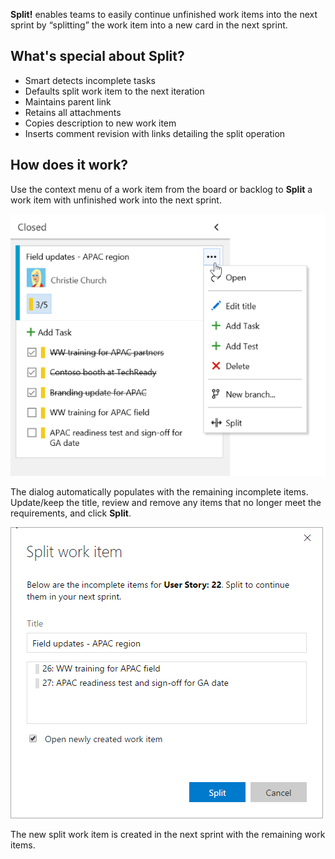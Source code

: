 **Split!** enables teams to easily continue unfinished work items into the next sprint by “splitting” the work item into a new card in the next sprint. 

## What's special about Split?
* Smart detects incomplete tasks
* Defaults split work item to the next iteration
* Maintains parent link
* Retains all attachments
* Copies description to new work item
* Inserts comment revision with links detailing the split operation 

## How does it work? 
Use the context menu of a work item from the board or backlog to **Split** a work item with unfinished work into the next sprint.

![Invoke Split from work item context menu](/img/split-contextmenu.png "Context Menu")

The dialog automatically populates with the remaining incomplete items.<br/>
Update/keep the title, review and remove any items that no longer meet the requirements, and click **Split**.<br/>

![Select the remaining work items tobe split](/img/split-dialog.png "Dialog")

The new split work item is created in the next sprint with the remaining work items.
